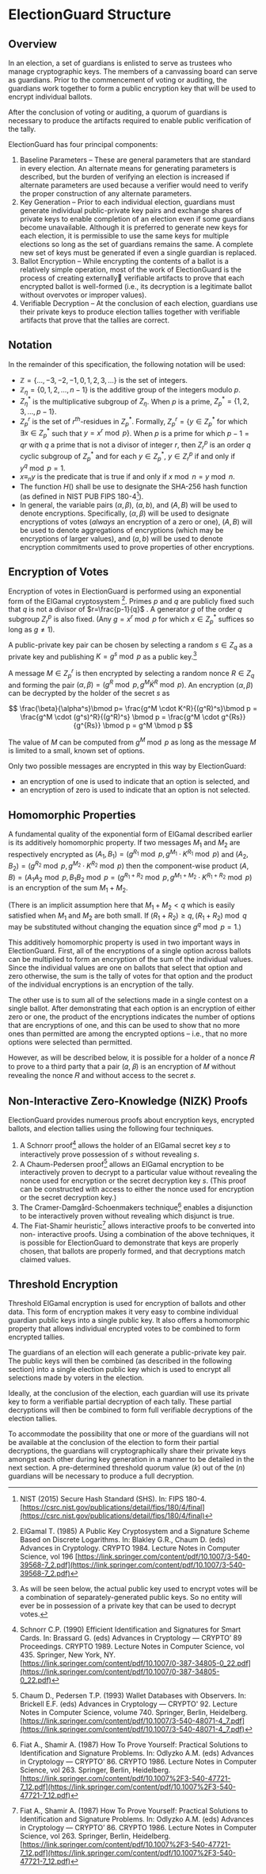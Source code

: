 # ElectionGuard Structure

## Overview

In an election, a set of guardians is enlisted to serve as trustees who manage cryptographic keys. The members of a canvassing board can serve as guardians. Prior to the commencement of voting or auditing, the guardians work together to form a public encryption key that will be used to encrypt individual ballots.

After the conclusion of voting or auditing, a quorum of guardians is necessary to produce the artifacts required to enable public verification of the tally.

ElectionGuard has four principal components:

1. Baseline Parameters – These are general parameters that are standard in every election. An alternate means for generating parameters is described, but the burden of verifying an election is increased if alternate parameters are used because a verifier would need to verify the proper construction of any alternate parameters.
2. Key Generation – Prior to each individual election, guardians must generate individual public-private key pairs and exchange shares of private keys to enable completion of an election even if some guardians become unavailable. Although it is preferred to generate new keys for each election, it is permissible to use the same keys for multiple elections so long as the set of guardians remains the same. A complete new set of keys must be generated if even a single guardian is replaced.
3. Ballot Encryption – While encrypting the contents of a ballot is a relatively simple operation, most of the work of ElectionGuard is the process of creating externally verifiable artifacts to prove that each encrypted ballot is well-formed (i.e., its decryption is a legitimate ballot without overvotes or improper values).
4. Verifiable Decryption – At the conclusion of each election, guardians use their private keys to produce election tallies together with verifiable artifacts that prove that the tallies are correct.

## Notation

In the remainder of this specification, the following notation will be used:

* $ℤ = \{\dots , −3, −2, −1, 0, 1, 2, 3, \dots\}$ is the set of integers.
* $ℤ_\eta = \{0, 1, 2, \dots , n − 1\}$ is the additive group of the integers modulo $p$.
* $Z_\eta^*$ is the multiplicative subgroup of $Z_\eta$. When $p$ is a prime, $Z_p^* = \{1,2,3, \dots, p-1\}$.
* $Z_p^r$ is the set of $r^{th}$-residues in $Z_p^*$. Formally, $Z_p^r = \{ y \in Z_p^*$ for which $\exists x \in Z_p^*$ such that $y=x^r\bmod p \}$. When $p$ is a prime for which $p-1=qr$ with $q$ a prime that is not a divisor of integer $r$, then $Z_r^p$ is an order $q$ cyclic subgroup of $Z_p^*$ and for each $y\in Z_p^*$, $y\in Z_r^p$ if and only if $y^q \bmod p = 1$.
* $x\equiv_n y$ is the predicate that is true if and only if $x \bmod n = y \bmod n$.
* The function $H()$ shall be use to designate the SHA-256 hash function (as defined in NIST PUB FIPS 180-4[^3]).
* In general, the variable pairs $(\alpha, \beta)$, $(a, b)$, and $(A,B)$ will be used to denote encryptions. Specifically, $(\alpha,\beta)$ will be used to designate encryptions of votes (*always* an encryption of a zero or one), $(A,B)$ will be used to denote aggregations of encryptions (which may be encryptions of larger values), and $(a,b)$ will be used to denote encryption commitments used to prove properties of other encryptions.

## Encryption of Votes

Encryption of votes in ElectionGuard is performed using an exponential form of the ElGamal cryptosystem [^4]. Primes $p$ and $q$ are publicly fixed such that $q$ is not a divisor of $r=\frac{p-1}{q}$ . A generator $g$ of the order $q$ subgroup $Z_r^p$ is also fixed. (Any $g=x^r\bmod p$ for which $x \in Z_p^*$
suffices so long as $g\ne 1$).

A public-private key pair can be chosen by selecting a random $s \in Z_q$ as a private key and publishing $K = g^s \bmod p$ as a public key.[^5]

A message $M \in Z_p^r$ is then encrypted by selecting a random nonce $R \in Z_q$ and forming the pair $(\alpha,\beta) = (g^R \bmod p, g^M \dot K^R \bmod p)$. An encryption $(\alpha,\beta)$ can be decrypted by the holder of the secret $s$ as

$$
\frac{\beta}{\alpha^s}\bmod p= \frac{g^M \cdot K^R}{(g^R)^s}\bmod p = \frac{g^M \cdot (g^s)^R}{(g^R)^s} \bmod p = \frac{g^M \cdot g^{Rs}}{g^{Rs}} \bmod p = g^M \bmod p
$$

The value of $M$ can be computed from $g^M \bmod p$ as long as the message $M$ is limited to a small, known set of options.

Only two possible messages are encrypted in this way by ElectionGuard:

* an encryption of one is used to indicate that an option is selected, and
* an encryption of zero is used to indicate that an option is not selected.

## Homomorphic Properties

A fundamental quality of the exponential form of ElGamal described earlier is its additively homomorphic property. If two messages $M_1$ and $M_2$ are respectively encrypted as $(A_1,B_1) = (g^{R_1} \bmod p,g^{M_1}\cdot K^{R_1} \bmod p)$ and
$(A_2,B_2) = (g^{R_2} \bmod p,g^{M_2}\cdot K^{R_2} \bmod p)$
then the component-wise product
$(A,B) = (A_1 A_2 \bmod p, B_1 B_2 \bmod p = (g^{R_1 + R_2} \bmod p, g^{M_1 + M_2} \cdot K^{R_1 + R_2} \bmod p)$ is an encryption of the sum $M_1 + M_2$.

(There is an implicit assumption here that $M_1 + M_2 < q$ which is easily satisfied when $M_1$ and $M_2$ are both small. If $(R_1 + R_2) \ge q, (R_1 + R_2) \bmod q$ may be substituted without changing the equation since $g^q \bmod p =1$.)

This additively homomorphic property is used in two important ways in ElectionGuard. First, all of the encryptions of a single option across ballots can be multiplied to form an encryption of the sum of the individual values. Since the individual values are one on ballots that select that option and zero otherwise, the sum is the tally of votes for that option and the product of the individual encryptions is an encryption of the tally.

The other use is to sum all of the selections made in a single contest on a single ballot. After demonstrating that each option is an encryption of either zero or one, the product of the encryptions indicates the number of options that are encryptions of one, and this can be used to show that no more ones than permitted are among the encrypted options – i.e., that no more options were selected than permitted.

However, as will be described below, it is possible for a holder of a nonce 𝑅 to prove to a third party that a pair (𝛼, 𝛽) is an encryption of 𝑀 without revealing the nonce 𝑅 and without access to the secret 𝑠.

## Non-Interactive Zero-Knowledge (NIZK) Proofs

ElectionGuard provides numerous proofs about encryption keys, encrypted ballots, and election tallies using the following four techniques.

1. A Schnorr proof[^7] allows the holder of an ElGamal secret key 𝑠 to interactively prove possession of $s$ without revealing $s$.
2. A Chaum-Pedersen proof[^8] allows an ElGamal encryption to be interactively proven to decrypt to a particular value without revealing the nonce used for encryption or the secret decryption key $s$. (This proof can be constructed with access to either the nonce used for encryption or the secret decryption key.)
3. The Cramer-Damgård-Schoenmakers technique[^9] enables a disjunction to be interactively proven without revealing which disjunct is true.
4. The Fiat-Shamir heuristic[^10] allows interactive proofs to be converted into non- interactive proofs.
Using a combination of the above techniques, it is possible for ElectionGuard to demonstrate that keys are properly chosen, that ballots are properly formed, and that decryptions match claimed values.

## Threshold Encryption

Threshold ElGamal encryption is used for encryption of ballots and other data. This form of encryption makes it very easy to combine individual guardian public keys into a single public key. It also offers a homomorphic property that allows individual encrypted votes to be combined to form encrypted tallies.

The guardians of an election will each generate a public-private key pair. The public keys will then be combined (as described in the following section) into a single election public key which is used to encrypt all selections made by voters in the election.

Ideally, at the conclusion of the election, each guardian will use its private key to form a verifiable partial decryption of each tally.  These partial decryptions will then be combined to form full verifiable decryptions of the election tallies.

To accommodate the possibility that one or more of the guardians will not be available at the conclusion of the election to form their partial decryptions, the guardians will cryptographically share  their private keys amongst each other during key generation in a manner to be detailed in the next section.  A pre-determined threshold quorum value $(k)$ out of the $(n)$ guardians will be necessary to produce a full decryption.

[^3]: NIST (2015) Secure Hash Standard (SHS). In: FIPS 180-4. [https://csrc.nist.gov/publications/detail/fips/180/4/final](https://csrc.nist.gov/publications/detail/fips/180/4/final)

[^4]: ElGamal T. (1985) A Public Key Cryptosystem and a Signature Scheme Based on Discrete Logarithms. In:  Blakley G.R., Chaum D. (eds) Advances in Cryptology. CRYPTO 1984. Lecture Notes in Computer Science, vol 196
[https://link.springer.com/content/pdf/10.1007/3-540-39568-7_2.pdf](https://link.springer.com/content/pdf/10.1007/3-540-39568-7_2.pdf)

[^5]: As will be seen below, the actual public key used to encrypt votes will be a combination of separately-generated public keys. So no entity will ever be in possession of a private key that can be used to decrypt votes.

[^6]: The simplest way to compute $M$ from $g^M \bmod p$ is an exhaustive search through possible values of $M$. Alternatively, a table of pairing each possible value of $g^M \bmod p$ can be pre-computed. A final option which can accommodate a larger space of possible values for $M$ is to use Shanks’s *baby-step giant-step method* as described in the 1971 paper “Class Number, a Theory of Factorization and Genera,” Proceedings of Symposium in Pure Mathematics, Vol. 20, American Mathematical Society, Providence, 1971, pp. 415-440.

[^7]: Schnorr C.P. (1990) Efficient Identification and Signatures for Smart Cards. In: Brassard G. (eds) Advances in Cryptology — CRYPTO’ 89 Proceedings. CRYPTO 1989. Lecture Notes in Computer Science, vol 435. Springer, New York, NY. [https://link.springer.com/content/pdf/10.1007/0-387-34805-0_22.pdf](https://link.springer.com/content/pdf/10.1007/0-387-34805-0_22.pdf)

[^8]: Chaum D., Pedersen T.P. (1993) Wallet Databases with Observers. In: Brickell E.F. (eds) Advances in
Cryptology — CRYPTO' 92. Lecture Notes in Computer Science, volume 740. Springer, Berlin, Heidelberg. [https://link.springer.com/content/pdf/10.1007/3-540-48071-4_7.pdf](https://link.springer.com/content/pdf/10.1007/3-540-48071-4_7.pdf)

[^9]: Fiat A., Shamir A. (1987) How To Prove Yourself: Practical Solutions to Identification and Signature Problems. In: Odlyzko A.M. (eds) Advances in Cryptology — CRYPTO’ 86. CRYPTO 1986. Lecture Notes in Computer Science, vol 263. Springer, Berlin, Heidelberg. [https://link.springer.com/content/pdf/10.1007%2F3-540-47721-7_12.pdf](https://link.springer.com/content/pdf/10.1007%2F3-540-47721-7_12.pdf)

[^10]: Fiat A., Shamir A. (1987) How To Prove Yourself: Practical Solutions to Identification and Signature Problems. In: Odlyzko A.M. (eds) Advances in Cryptology — CRYPTO’ 86. CRYPTO 1986. Lecture Notes in Computer Science, vol 263. Springer, Berlin, Heidelberg. [https://link.springer.com/content/pdf/10.1007%2F3-540-47721-7_12.pdf](https://link.springer.com/content/pdf/10.1007%2F3-540-47721-7_12.pdf)

[^11]: Shamir A.  How to Share a Secret.  (1979) Communications of the ACM